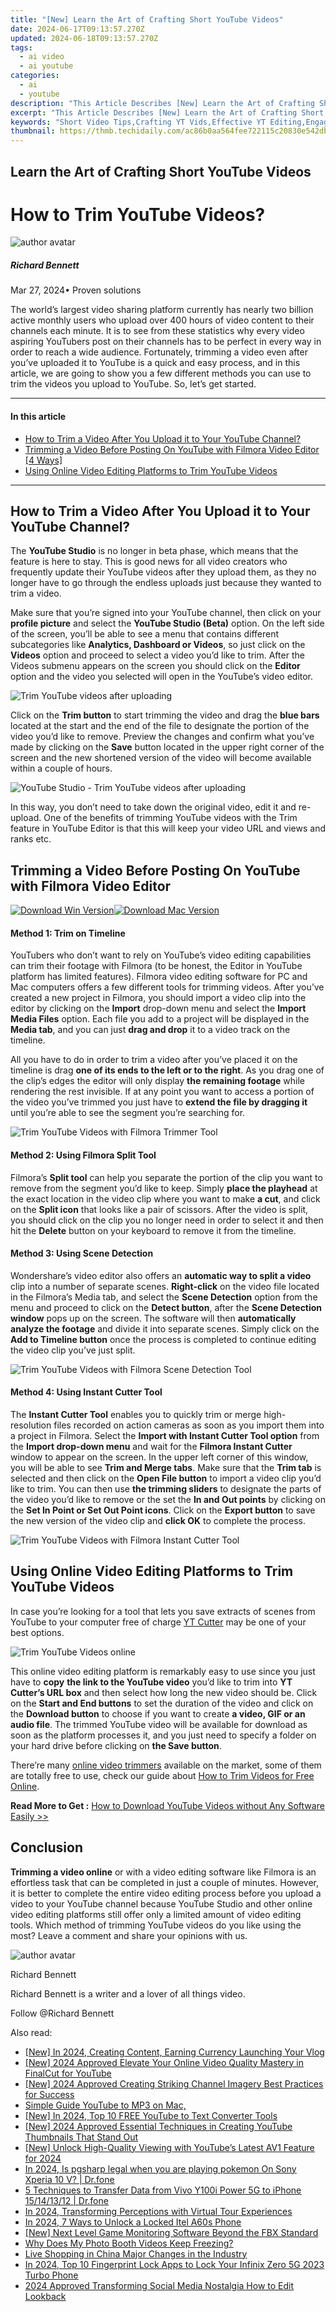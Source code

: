 ```yaml
---
title: "[New] Learn the Art of Crafting Short YouTube Videos"
date: 2024-06-17T09:13:57.270Z
updated: 2024-06-18T09:13:57.270Z
tags:
  - ai video
  - ai youtube
categories:
  - ai
  - youtube
description: "This Article Describes [New] Learn the Art of Crafting Short YouTube Videos"
excerpt: "This Article Describes [New] Learn the Art of Crafting Short YouTube Videos"
keywords: "Short Video Tips,Crafting YT Vids,Effective YT Editing,Engaging YT Creation,Quick Content Strategies,YouTube Short Forms,Shorter Videography Skills"
thumbnail: https://thmb.techidaily.com/ac86b0aa564fee722115c20830e542db073002bfbdd584be2acd66419238b8a6.png
---
```


## Learn the Art of Crafting Short YouTube Videos

# How to Trim YouTube Videos?

![author avatar](https://images.wondershare.com/filmora/article-images/richard-bennett.jpg)

##### Richard Bennett

 Mar 27, 2024• Proven solutions

The world’s largest video sharing platform currently has nearly two billion active monthly users who upload over 400 hours of video content to their channels each minute. It is to see from these statistics why every video aspiring YouTubers post on their channels has to be perfect in every way in order to reach a wide audience. Fortunately, trimming a video even after you’ve uploaded it to YouTube is a quick and easy process, and in this article, we are going to show you a few different methods you can use to trim the videos you upload to YouTube. So, let’s get started.

---

#### In this article

* [How to Trim a Video After You Upload it to Your YouTube Channel?](#part1)
* [Trimming a Video Before Posting On YouTube with Filmora Video Editor \[4 Ways\]](#part2)
* [Using Online Video Editing Platforms to Trim YouTube Videos](#part3)

---

## How to Trim a Video After You Upload it to Your YouTube Channel?

The **YouTube Studio** is no longer in beta phase, which means that the feature is here to stay. This is good news for all video creators who frequently update their YouTube videos after they upload them, as they no longer have to go through the endless uploads just because they wanted to trim a video.

Make sure that you’re signed into your YouTube channel, then click on your **profile picture** and select the **YouTube Studio (Beta)** option. On the left side of the screen, you’ll be able to see a menu that contains different subcategories like **Analytics, Dashboard or Videos**, so just click on the **Videos** option and proceed to select a video you’d like to trim. After the Videos submenu appears on the screen you should click on the **Editor** option and the video you selected will open in the YouTube’s video editor.

![Trim YouTube videos after uploading](https://images.wondershare.com/filmora/article-images/youtube-video-editor-youtube-studio.jpg)

Click on the **Trim button** to start trimming the video and drag the **blue bars** located at the start and the end of the file to designate the portion of the video you’d like to remove. Preview the changes and confirm what you’ve made by clicking on the **Save** button located in the upper right corner of the screen and the new shortened version of the video will become available within a couple of hours.

![YouTube Studio - Trim YouTube videos after uploading](https://images.wondershare.com/filmora/article-images/preview-save-video-trimming-youtube-studio.jpg)

In this way, you don’t need to take down the original video, edit it and re-upload. One of the benefits of trimming YouTube videos with the Trim feature in YouTube Editor is that this will keep your video URL and views and ranks etc.

## Trimming a Video Before Posting On YouTube with Filmora Video Editor

[![Download Win Version](https://images.wondershare.com/filmora/guide/download-btn-win.jpg)](https://tools.techidaily.com/wondershare/filmora/download/)[![Download Mac Version](https://images.wondershare.com/filmora/guide/download-btn-mac.jpg)](https://tools.techidaily.com/wondershare/filmora/download/)

#### Method 1: Trim on Timeline

YouTubers who don’t want to rely on YouTube’s video editing capabilities can trim their footage with Filmora (to be honest, the Editor in YouTube platform has limited features). Filmora video editing software for PC and Mac computers offers a few different tools for trimming videos. After you’ve created a new project in Filmora, you should import a video clip into the editor by clicking on the **Import** drop-down menu and select the **Import Media Files** option. Each file you add to a project will be displayed in the **Media tab**, and you can just **drag and drop** it to a video track on the timeline.

All you have to do in order to trim a video after you’ve placed it on the timeline is drag **one of its ends to the left or to the right**. As you drag one of the clip’s edges the editor will only display **the remaining footage** while rendering the rest invisible. If at any point you want to access a portion of the video you’ve trimmed you just have to **extend the file by dragging it** until you’re able to see the segment you’re searching for.

![Trim YouTube Videos with Filmora Trimmer  Tool](https://images.wondershare.com/filmora/guide/trim-sides.gif)

#### Method 2: Using Filmora Split Tool

Filmora’s **Split tool** can help you separate the portion of the clip you want to remove from the segment you’d like to keep. Simply **place the playhead** at the exact location in the video clip where you want to make **a cut**, and click on the **Split icon** that looks like a pair of scissors. After the video is split, you should click on the clip you no longer need in order to select it and then hit the **Delete** button on your keyboard to remove it from the timeline.

#### Method 3: Using Scene Detection

Wondershare’s video editor also offers an **automatic way to split a video** clip into a number of separate scenes. **Right-click** on the video file located in the Filmora’s Media tab, and select the **Scene Detection** option from the menu and proceed to click on the **Detect button**, after the **Scene Detection window** pops up on the screen. The software will then **automatically analyze the footage** and divide it into separate scenes. Simply click on the **Add to Timeline button** once the process is completed to continue editing the video clip you’ve just split.

![Trim YouTube Videos with Filmora Scene Detection Tool](https://images.wondershare.com/filmora/article-images/scene-detection-interface.jpg)

#### Method 4: Using Instant Cutter Tool

The **Instant Cutter Tool** enables you to quickly trim or merge high-resolution files recorded on action cameras as soon as you import them into a project in Filmora. Select the **Import with Instant Cutter Tool option** from the **Import drop-down menu** and wait for the **Filmora Instant Cutter** window to appear on the screen. In the upper left corner of this window, you will be able to see **Trim and Merge tabs**. Make sure that the **Trim tab** is selected and then click on the **Open File button** to import a video clip you’d like to trim. You can then use **the trimming sliders** to designate the parts of the video you’d like to remove or the set the **In and Out points** by clicking on the **Set In Point or Set Out Point icons**. Click on the **Export button** to save the new version of the video clip and **click OK** to complete the process.

![Trim YouTube Videos with Filmora Instant Cutter Tool](https://images.wondershare.com/filmora/article-images/instant-cutter-filmora-1.jpg)

## Using Online Video Editing Platforms to Trim YouTube Videos

In case you’re looking for a tool that lets you save extracts of scenes from YouTube to your computer free of charge [YT Cutter](https://ytcutter.com/) may be one of your best options.

![Trim YouTube Videos online](https://images.wondershare.com/filmora/article-images/yt-cutter-youtube-trimmer.jpg)

This online video editing platform is remarkably easy to use since you just have to **copy** **the link to the YouTube video** you’d like to trim into **YT Cutter’s URL box** and then select how long the new video should be. Click on the **Start and End buttons** to set the duration of the video and click on the **Download button** to choose if you want to create **a video, GIF or an audio file**. The trimmed YouTube video will be available for download as soon as the platform processes it, and you just need to specify a folder on your hard drive before clicking on **the Save button**.

There’re many [online video trimmers](https://tools.techidaily.com/wondershare/filmora/download/) available on the market, some of them are totally free to use, check our guide about [How to Trim Videos for Free Online](https://tools.techidaily.com/wondershare/filmora/download/).

 **Read More to Get :** [How to Download YouTube Videos without Any Software Easily >>](https://tools.techidaily.com/wondershare/filmora/download/)

## Conclusion

**Trimming a video online** or with a video editing software like Filmora is an effortless task that can be completed in just a couple of minutes. However, it is better to complete the entire video editing process before you upload a video to your YouTube channel because YouTube Studio and other online video editing platforms still offer only a limited amount of video editing tools. Which method of trimming YouTube videos do you like using the most? Leave a comment and share your opinions with us.

![author avatar](https://images.wondershare.com/filmora/article-images/richard-bennett.jpg)

Richard Bennett

Richard Bennett is a writer and a lover of all things video.

Follow @Richard Bennett


<ins class="adsbygoogle"
     style="display:block"
     data-ad-format="autorelaxed"
     data-ad-client="ca-pub-7571918770474297"
     data-ad-slot="1223367746"></ins>



<ins class="adsbygoogle"
     style="display:block"
     data-ad-client="ca-pub-7571918770474297"
     data-ad-slot="8358498916"
     data-ad-format="auto"
     data-full-width-responsive="true"></ins>

<span class="atpl-alsoreadstyle">Also read:</span>
<div><ul>
<li><a href="https://youtube-data.techidaily.com/n-2024-creating-content-earning-currency-launching-your-vlog/"><u>[New] In 2024, Creating Content, Earning Currency  Launching Your Vlog</u></a></li>
<li><a href="https://youtube-data.techidaily.com/024-approved-elevate-your-online-video-quality-mastery-in-finalcut-for-youtube/"><u>[New] 2024 Approved  Elevate Your Online Video Quality  Mastery in FinalCut for YouTube</u></a></li>
<li><a href="https://youtube-data.techidaily.com/024-approved-creating-striking-channel-imagery-best-practices-for-success/"><u>[New] 2024 Approved  Creating Striking Channel Imagery  Best Practices for Success</u></a></li>
<li><a href="https://youtube-data.techidaily.com/e-guide-youtube-to-mp3-on-mac/"><u>Simple Guide  YouTube to MP3 on Mac,</u></a></li>
<li><a href="https://youtube-data.techidaily.com/n-2024-top-10-free-youtube-to-text-converter-tools/"><u>[New] In 2024, Top 10 FREE YouTube to Text Converter Tools</u></a></li>
<li><a href="https://youtube-data.techidaily.com/024-approved-essential-techniques-in-creating-youtube-thumbnails-that-stand-out/"><u>[New] 2024 Approved  Essential Techniques in Creating YouTube Thumbnails That Stand Out</u></a></li>
<li><a href="https://youtube-data.techidaily.com/nlock-high-quality-viewing-with-youtubes-latest-av1-feature-for-2024/"><u>[New] Unlock High-Quality Viewing with YouTube’s Latest AV1 Feature for 2024</u></a></li>
<li><a href="https://phone-solutions.techidaily.com/in-2024-is-pgsharp-legal-when-you-are-playing-pokemon-on-sony-xperia-10-v-drfone-by-drfone-virtual-android/"><u>In 2024, Is pgsharp legal when you are playing pokemon On Sony Xperia 10 V? | Dr.fone</u></a></li>
<li><a href="https://blog-min.techidaily.com/5-techniques-to-transfer-data-from-vivo-y100i-power-5g-to-iphone-15141312-drfone-by-drfone-transfer-from-android-transfer-from-android/"><u>5 Techniques to Transfer Data from Vivo Y100i Power 5G to iPhone 15/14/13/12 | Dr.fone</u></a></li>
<li><a href="https://vp-tips.techidaily.com/in-2024-transforming-perceptions-with-virtual-tour-experiences/"><u>In 2024, Transforming Perceptions with Virtual Tour Experiences</u></a></li>
<li><a href="https://unlock-android.techidaily.com/in-2024-7-ways-to-unlock-a-locked-itel-a60s-phone-by-drfone-android/"><u>In 2024, 7 Ways to Unlock a Locked Itel A60s Phone</u></a></li>
<li><a href="https://remote-screen-capture.techidaily.com/new-next-level-game-monitoring-software-beyond-the-fbx-standard/"><u>[New] Next Level Game Monitoring Software Beyond the FBX Standard</u></a></li>
<li><a href="https://vp-tips.techidaily.com/why-does-my-photo-booth-videos-keep-freezing/"><u>Why Does My Photo Booth Videos Keep Freezing?</u></a></li>
<li><a href="https://ai-voice-clone.techidaily.com/live-shopping-in-china-major-changes-in-the-industry/"><u>Live Shopping in China Major Changes in the Industry</u></a></li>
<li><a href="https://unlock-android.techidaily.com/in-2024-top-10-fingerprint-lock-apps-to-lock-your-infinix-zero-5g-2023-turbo-phone-by-drfone-android/"><u>In 2024, Top 10 Fingerprint Lock Apps to Lock Your Infinix Zero 5G 2023 Turbo Phone</u></a></li>
<li><a href="https://facebook-video-content.techidaily.com/2024-approved-transforming-social-media-nostalgia-how-to-edit-lookback/"><u>2024 Approved  Transforming Social Media Nostalgia  How to Edit Lookback</u></a></li>
</ul></div>

